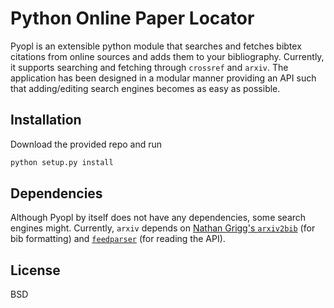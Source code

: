 # Python Online Paper Locator

Pyopl is an extensible python module that searches and fetches bibtex citations from online sources and adds them to your bibliography. Currently, it supports searching and fetching through `crossref` and `arxiv`. The application has been designed in a modular manner providing an API such that adding/editing search engines becomes as easy as possible.

## Installation

Download the provided repo and run

```bash
python setup.py install
```

## Dependencies

Although Pyopl by itself does not have any dependencies, some search engines might. Currently, `arxiv` depends on [Nathan Grigg's `arxiv2bib`](https://github.com/nathangrigg/arxiv2bib) (for bib formatting) and [`feedparser`](https://pypi.python.org/pypi/feedparser) (for reading the API).

## License

BSD
